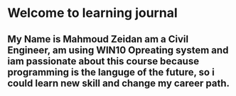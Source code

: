 # Welcome to  learning journal

## My Name is Mahmoud Zeidan am a Civil Engineer, am using WIN10 Opreating system and iam passionate about this course because programming is the languge of the future, so i  could learn new skill and change my career path.
